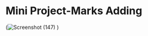 # Mini Project-Marks Adding
(![Screenshot (147)](https://github.com/user-attachments/assets/7ee33ec5-5e91-4be0-84e2-9cafc542f7f0)
) 
